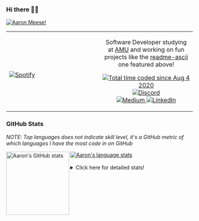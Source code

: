 ### Hi there 👋🏻
[![Aaron Meese!](https://user-images.githubusercontent.com/17814535/88975338-a2aabf00-d27f-11ea-963f-8a19608716b4.png)](https://github.com/ajmeese7/readme-ascii "README ASCII")

<!-- Modified from project here: https://github.com/novatorem/novatorem -->
<table width="100%"> 
  <tr>
  <td width="50%">
      
&nbsp; <br> [![Spotify](https://ajmeese7.vercel.app/api/spotify)](https://open.spotify.com/user/ajmeese)

  </td>
  <td width="50%">
    <p align="center">
    Software Developer studying at <a href="https://www.amu.apus.edu/">AMU</a> and working on fun 
    projects like the <a href="https://github.com/ajmeese7/readme-ascii">readme-ascii</a> one featured above!
    </p>
    <p align="center">
      <a href="https://wakatime.com/@f726891d-3b02-46cd-9b60-e8c59f9e2b14">
        <img src="https://wakatime.com/badge/user/f726891d-3b02-46cd-9b60-e8c59f9e2b14.svg" alt="Total time coded since Aug 4 2020" title="WakaTime" />
      </a>
      <a href="http://link.aaronmeese.com/discord">
        <img src="https://img.shields.io/badge/discord-ajmeese7%234835-369?style=flat-square&logo=discord&logoColor=white&color=purple" alt="Discord" title="Discord">
      </a>
      <br />
      <a href="https://link.aaronmeese.com/medium">
        <img src="https://img.shields.io/badge/medium-ajmeese7-1DB954?style=flat-square&logo=medium&logoColor=white" alt="Medium" title="Medium">
      </a>
      <a href="https://link.aaronmeese.com/linkedin">
        <img src="https://img.shields.io/badge/linkedIn-aaronmeese-1DB954?style=flat-square&logo=linkedin&logoColor=white&color=blue" alt="LinkedIn" title="LinkedIn">
      </a>
    </p>
  </td>

</table>

[//]: <> (The `&nbsp;` is to have Aphelion take up more space)

### GitHub Stats ###
*NOTE: Top languages does not indicate skill level, it's a GitHub metric of which languages I have the most code in on GitHub*

<a href="https://profile-summary-for-github.com/user/ajmeese7">
  <img align="left" height="170px" src="https://github-readme-stats.vercel.app/api?username=ajmeese7&show_icons=true&line_height=27&count_private=true&include_all_commits=true" alt="Aaron's GitHub stats"/>
  <img src="https://github-readme-stats.vercel.app/api/top-langs/?username=ajmeese7&hide_langs_below=5&layout=compact" alt="Aaron's language stats"/>
</a>

<br />
<br />
<details>
<summary>Click here for detailed stats!</summary>

### :zap: Recent Activity
<!--START_SECTION:activity-->
1. 🗣 Commented on [#173](https://github.com/os-js/osjs-client/issues/173) in [os-js/osjs-client](https://github.com/os-js/osjs-client)
2. 💪 Opened PR [#173](https://github.com/os-js/osjs-client/pull/173) in [os-js/osjs-client](https://github.com/os-js/osjs-client)
3. 🗣 Commented on [#62](https://github.com/ajmeese7/spambot/issues/62) in [ajmeese7/spambot](https://github.com/ajmeese7/spambot)
4. 🗣 Commented on [#62](https://github.com/ajmeese7/spambot/issues/62) in [ajmeese7/spambot](https://github.com/ajmeese7/spambot)
5. 🗣 Commented on [#23](https://github.com/os-js/osjs-xterm-application/issues/23) in [os-js/osjs-xterm-application](https://github.com/os-js/osjs-xterm-application)
<!--END_SECTION:activity-->

### 🧐 Waka Stats
<!--START_SECTION:waka-->
![Code Time](http://img.shields.io/badge/Code%20Time-763%20hrs%2023%20mins-blue)

**🐱 My GitHub Data** 

> 🏆 153 Contributions in the Year 2022
 > 
> 📦 349.8 kB Used in GitHub's Storage 
 > 
> 🚫 Not Opted to Hire
 > 
> 📜 73 Public Repositories 
 > 
> 🔑 22 Private Repositories  
 > 
**I'm an Early 🐤** 

```text
🌞 Morning    209 commits    ███████░░░░░░░░░░░░░░░░░░   27.9% 
🌆 Daytime    282 commits    █████████░░░░░░░░░░░░░░░░   37.65% 
🌃 Evening    243 commits    ████████░░░░░░░░░░░░░░░░░   32.44% 
🌙 Night      15 commits     ░░░░░░░░░░░░░░░░░░░░░░░░░   2.0%

```
📅 **I'm Most Productive on Sunday** 

```text
Monday       75 commits     ██░░░░░░░░░░░░░░░░░░░░░░░   10.01% 
Tuesday      114 commits    ███░░░░░░░░░░░░░░░░░░░░░░   15.22% 
Wednesday    103 commits    ███░░░░░░░░░░░░░░░░░░░░░░   13.75% 
Thursday     87 commits     ███░░░░░░░░░░░░░░░░░░░░░░   11.62% 
Friday       92 commits     ███░░░░░░░░░░░░░░░░░░░░░░   12.28% 
Saturday     138 commits    ████░░░░░░░░░░░░░░░░░░░░░   18.42% 
Sunday       140 commits    ████░░░░░░░░░░░░░░░░░░░░░   18.69%

```


📊 **This Week I Spent My Time On** 

```text
⌚︎ Time Zone: America/New_York

💬 Programming Languages: 
JavaScript               13 hrs 1 min        ███████████████░░░░░░░░░░   62.6% 
JSON                     4 hrs 18 mins       █████░░░░░░░░░░░░░░░░░░░░   20.69% 
Markdown                 1 hr 12 mins        █░░░░░░░░░░░░░░░░░░░░░░░░   5.82% 
Bash                     1 hr 4 mins         █░░░░░░░░░░░░░░░░░░░░░░░░   5.16% 
TOML                     18 mins             ░░░░░░░░░░░░░░░░░░░░░░░░░   1.46%

🐱‍💻 Projects: 
aaronmeese.com           19 hrs 44 mins      ███████████████████████░░   94.92% 
vault                    53 mins             █░░░░░░░░░░░░░░░░░░░░░░░░   4.25% 
osjs-client              9 mins              ░░░░░░░░░░░░░░░░░░░░░░░░░   0.79% 
Unknown Project          0 secs              ░░░░░░░░░░░░░░░░░░░░░░░░░   0.05%

```

**I Mostly Code in JavaScript** 

```text
JavaScript               31 repos            ████████████░░░░░░░░░░░░░   50.82% 
HTML                     8 repos             ███░░░░░░░░░░░░░░░░░░░░░░   13.11% 
Java                     4 repos             █░░░░░░░░░░░░░░░░░░░░░░░░   6.56% 
Python                   4 repos             █░░░░░░░░░░░░░░░░░░░░░░░░   6.56% 
CSS                      3 repos             █░░░░░░░░░░░░░░░░░░░░░░░░   4.92%

```



 Last Updated on 22/02/2022 00:05:55 UTC
<!--END_SECTION:waka-->
</details>
